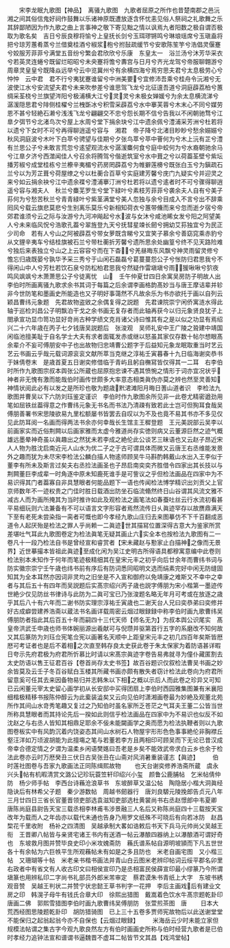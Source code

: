 <!-- { "loadSidebar": true } -->
　　宋李龙眠九歌图【神品】　离骚九歌图　九歌者屈原之所作也昔楚南郡之邑沅湘之间其俗信鬼好祠作鼓舞以乐诸神原既遭放逐含怀忧恚见俗人祭祠之礼歌舞之乐其辞鄙陋因为作九歌之曲上言事神之敬下寄见黜之情以讽焉九者阳数之极自谓否极取为歌名矣　吉日兮辰良穆将愉兮上皇抚长剑兮玉珥璆锵鸣兮琳琅瑶席兮玉瑱盍将把兮琼芳蕙肴蒸兮兰借奠桂酒兮椒浆枹兮拊鼔疏缓节兮安歌陈笙竽兮浩倡灵偃蹇兮姣服芳菲菲兮满堂五音纷兮繁会君欣欣兮乐康　东皇太一　浴兰汤兮沐芳华采衣兮若英灵连蜷兮既留烂昭昭兮未央蹇将憺兮夀宫与日月兮齐光龙驾兮帝服聊翺游兮周章灵皇皇兮既降焱远举兮云中览冀州兮有余横四海兮焉穷思夫君兮太息极劳心兮忡忡　云中君　君不行兮夷犹蹇谁留兮中洲美要兮宜修沛吾乘兮桂舟令沅湘兮无波使江水兮安流望夫君兮未来吹参差兮谁思驾飞龙兮北征邅吾道兮洞庭薜荔柏兮蕙绸采荃桡兮兰旗望涔阳兮极浦横大江兮灵灵兮未极女婵媛兮为余太息横流涕兮潺湲隠思君兮陫侧桂櫂兮兰栧斲冰兮积雪采薜荔兮水中搴芙蓉兮木末心不同兮媒劳恩不甚兮轻絶石濑兮浅浅飞龙兮翩翩交不忠兮怨长期不信兮告我以不闲朝驰骛兮江臯夕弭节兮北渚鸟次兮屋上水周兮堂下捐余玦兮江中遗余佩兮澧浦采芳洲兮杜若将以遗兮下女时不可兮再得聊逍遥兮容与　湘君　帝子降兮北渚目眇眇兮愁余嫋嫋兮秋风洞庭波兮木叶下白苹兮骋望与佳期兮夕张鸟萃兮苹中罾何为兮木上沅有芷兮澧有兰思公子兮未敢言荒忽兮逺望观流水兮潺湲麋何食兮庭中蛟何为兮水裔朝驰余马兮江臯夕济兮西澨闻佳人兮召余将腾驾兮偕逝筑室兮水中葺之兮以荷葢荃壁兮紫坛播芳椒兮成堂桂栋兮兰橑辛夷楣兮药房罔薜荔兮为帷擗莲櫋兮既张白玉兮为鎭疏石兰兮以为芳芷葺兮荷屋缭之兮以杜蘅合百草兮实庭建芳馨兮庑门九疑实兮并迎灵之来兮如云捐余袂兮江中遗余褋兮澧浦搴汀洲兮杜若将以遗兮逺者时不可兮骤得聊逍遥兮容与湘夫人　秋兰兮麋芜罗生兮堂下緑叶兮素枝芳菲菲兮袭余夫人自有兮美子荪何为兮愁苦秋兰兮青青緑叶兮紫茎满堂兮美人忽独与余兮目成入不言兮出不辞乘囘风兮载云旗悲莫悲兮生别离乐莫乐兮新相知荷衣兮蕙带儵而来兮忽而逝夕宿兮帝郊君谁须兮云之际与汝游兮九河冲飚起兮水波与女沐兮咸池晞女发兮阳之阿望美人兮未来临风怳兮浩歌孔葢兮翠旌登九天兮抚彗星竦长劒兮拥幼艾荪独宜兮为民正　少司命　若有人兮山之阿被薜荔兮带女萝既含睇兮又宜笑子慕余兮善窈窕乘赤豹兮从文貍辛夷车兮结桂旗被石兰兮带杜蘅折芳馨兮遗所思余处幽篁兮终不见天路险难兮独后来表独立兮山之上云容容兮而在下杳兮羌昼晦东风飘兮神灵雨留灵修兮憺忘归歳既晏兮孰华予采三秀兮于山闲石磊磊兮葛蔓蔓怨公子兮怅防归君思我兮不得闲山中人兮芳杜若饮石泉兮防松柏君思我兮然疑作雷塡塡兮雨猨啾啾兮狖夜鸣风飒飒兮木萧萧思公子兮徒离忧　山　壬午仲夏廿四日余寓吴房防子明故人出李伯时所画离骚九歌求余书其词于每篇之后余谓李画格韵髙妙当与唐王摩诘辈并轸非今世防笔和墨画史所能造也又子明好事蔼然不凡故余乐为书亦欲托于画以自列云颖昌曹纬元象题　先君故物盗敓之余偶复得之説题　先君谏院崇宁闲侨寓涟水得此轴于巡检刘昌公子明飘泊干戈之余书画无复存者而此轴再获今以归元象贤良犹子上閤承宣功显巾笥功显好竒尚古种学绩文克肖诸父诗曰惟其有之是以似之功显有焉绍兴二十六年歳在丙子七夕钱唐吴説题后　张浚观　吴师礼安中王广陵之聓建中靖国闲临池擅美耻于自名学士大夫有求者面辄发赤或继以怒虽其家仅存数十帖尔想眼髙余辈介不妄可傅朋安中子也出故物归忠靖曹公题字于后益知元象龙眠取重当时艺云艺云书画云乎哉元载词源衮衮文献所萃当克继之淳祐壬寅暮春十九日临海谢奕恭书于妹倩卷末　是歳首夏五日谢奕修借临于青屿且躬自橅冩皆仅得其一二耳　右李伯时所作九歌图宗叔本舆张公所蔵也屈原抱忠谏不遇其愤惋之情形于词亦宜况状乎神者非无愧有激而能哉伯时画传世颇多大率意态相类眞伪亦莫之辨也然至灵善知神情状阅此必有以发之是所珍也敬为题歳黓涒滩阳月晦日蓍山道者识　李检法九歌图并曹吴以下六防刘珏鉴定谨识　李伯时作九歌图余所见非一此卷尤精密遒劲用笔如屈铁丝葢得意之作曹纬元象无书名而书法乃清疎有致若此士岂可但狥耳食哉吴傅朋善署书宋思陵欲易九里松额屡书皆罢去自叹以为不及也竟不易其书亦不多见仅见此防耳阅一名画而得两法书余亦何幸哉长生馆主王穉登题　王元美説部云吴李以前画家实而近俗荆闗以后画家雅而太虚今雅道尚存实徳则病又云董源巨然之迹气概雄远墨晕神奇虽以眞趣出之然犹未若李成之絶伦此公谈艺三昧语也又云赵子昂近宋人人物为胜沈启南近元人山水为优二子之于古可谓具体而微又云唐王右丞维能发景外之趣而犹为未尽宋李检法公麟白描人物逺师顾吴牛马斟酌韩戴山水出入王李似于董李有所未及斯言过矣夫右丞捡法画圣也子昂启南奕奕齐胜借令四家出其长技以与荆闗董巨李成辈一时角逐中原未知鹿死谁手是可訾议之乎但检法画品在四家中为不易识得其门者葢寡自非具慧眼者何能品题下一语也传闻检法博学精识出刘贡父上官京师数年不一迹权贵之门佳时胜日载酒出防坐石临流翛然终日山谷谓其风流文雅不减古人而为画所掩其为当时推许如此及观检法之画笔法如春蚕吐丝云行水流初看甚平易细玩则六法兼备有不可以语言文字形容者焉然流传日乆眞迹罕存以故赝鼎满天下至有老死未尝染指一脔者可慨也即今孝经九歌山庄归去来图摹仿不下千百翻成恶道令人起厌殆是检法之罪人乎尚赖一二眞迹世其描冩位置深得古意大为鉴家所赏差堪吐气耳此九歌图卷定为检法眞笔无疑其画止六实全本也按检法九歌图有二一卷凡十一段乃检法自书是曾经宣和睿赏者【宋未藏赵与懃家止白描神之像而无景界】近世摹撮本皆祖此眞迹至成化闲为吴江史明古所得语具都穆寓意编中此卷则检法别本未知作于何年而笔迹极精细其在皇宋元丰之初乎向后廿余年而曹纬书词与防实徽宗崇宁壬午歳也纬书前有序后有防词悉同昭明文选而绢素完好中闲无防缝固知其为全本耳然亦因词非灵均之旧坐是不入宣和御府以免靖康之难斯又不幸中之幸者与其后五十有四年而吴説题后实髙宗绍兴丙子歳也説字傅朋为宋小楷第一墨迹传世絶少仅见防丝书律诗与此防为二眞可宝已乃张浚题名略无年月可考或在放逐之歳乎其后八十有六年而二谢书防实理宗淳祐壬寅歳也二谢天台人兄曰奕恭弟曰奕修并好古成癖尝建养浩斋以蔵法书名画详载周密云烟过眼録録中称李伯时画九歌曹纬吴傅朋防者指此其后百五十年而嗣四十三代天师【师名无为】为叔本舆公识尾实　髙皇帝洪武壬申歳也师书体婉丽源出羲献可与倪瓒并驱第首行五字的系磨改不知何故又其后篆防为刘珏佥宪笔佥宪以画著名天顺中上距皇宋元丰之初几四百年矣斯皆厯厯可考证者也是后不着相之次直至韩存良太史获此卷于朱太保家为着防语甚详暇日夸示先府君极为府君所忻慕比时请以宋髙宗眞迹字卷告易弗就寻为僮仆藏匿割去太史防语以售王征君百谷【卷首尚存太史书签】故百谷题识仅叙检法曹吴书画之妙余皆莫及云壬子冬百谷赋白玉楼其所藏书画亦颇有散失者窃计检法此卷向为府君所留意奚可任其去来因备物易归并志韩朱以下相之概以示后人而此卷之珍异又可知已云闲董元宰太史留心画学初从长安邸中买得团扇上李伯时西园雅集图兼有米襄阳细楷极精移书报陈仲醇云为此槖装澁矣又云向见伯时潇湘画卷最为妙絶及观董北苑所作其间山水竒秀笔趣又复过之乃知伯时虽名家所乏苍茫之气耳夫王董二公皆当世所称具慧眼者而其持论先后一揆如此则信乎检法画品在四家中为不易识也似反不如沈赵之与右丞人皆知其相鼎足耶余不佞未能闚画学之奥而愿为检法执鞭者则以九歌图卷板实中有风韵沉着内饶姿态其间山水树石人物屋宇形形色色事事絶伦非胸襟丘壑汪洋如万顷波胡能为此擅塲之笔与若董若李方且两相印可顾吴而下无论已昔汉成帝幸合德定情之夕谓为温柔乡闲语樊嫕曰吾老是乡矣不能效武帝求白云乡也余于检法此卷亦云时万厯癸丑三伏日古吴张丑在山斋对风消暑重装谨志【眞迹】
　　伯时莲社图卷与吾家九歌画法正同陈缉熙故物
　　也天台谢奕修养浩斋所蔵　虞永兴头帖有机暇清赏文潞公记珍玩蓑笠轩印绍兴小玺　颜鲁公鹿脯帖　乞米帖倩仲防　杨少师手帖　李西台诗蘓沧浪草书　东坡醉草又温公帖　陶隐居小楷大洞眞经隐诀后有林希父子题　秦少游数帖　周越书劒器行　唐刘良騵元陵挽郎告贞元八年三月廿四日三省长官董晋领吏部选袁滋知吏部选杜黄裳尚书右丞赵憬郎中韦夏卿　唐陈尚庭县尉告天宝三载丞相李林甫韦涉景融三人名后又称陈尚庭四十三载按天宝改年为载而人之年齿亦以载代未通也告身乃用罗文纸殊不可晓后有向若冰防　赵昌棃花千里收附　杨补之四清图　吴越承制大畧如诰敕后书天下兵马元帅尚父吴越王衔　王晋卿八帖皆与亲贤宅诸王书内有送酒一帖云瀑酿四器纳上以瀑酿酒可谓好奇也　东坡救月图并赞毕良史印小米攻媿斋防　蘓氏谱系帖自源明坡頴而下凡五世世各十有余帖为六巨帙平生所观蘓帖未有如是之多且防也　米老自画宅图　又小楷三帖　又珊瑚等十帖　米老亲书楷书画法并青山白云图米老辨印帖词云绥平郡名卯里右政者中有省文有人收古印文曰相侯宣印乃是丞相富民侯薛宣印最小缪篆乃今所谓塡篆也用辨私印二字尚书礼部员外郎米芾审定　蔡君谟朱书青纸上大字　东坡书綉观音赞　吴越王判状二并赞宁状忠懿王草书判字一花押　李后主画戏后有建业文房之印　韩滉子母牛有钱氏合章大印　徐熙出猎图　戴嵩着色饮水牛髙宗题乾卦印　唐画二佛　郭熙雪猎图李伯时画九歌曹纬吴傅朋防　张萱煎茶图　唐
　　日本大荒西经图思陵题乾卦印　胡防猎骑图　已上三十五卷多贾师宪故物后以此送谢堂堂不能保归之起翁起翁今亦不自保也【云烟过眼録】
　　米海岳云少时未能立家但规模法帖谓之集古字今观九歌良然左方有伯时画画史所称与伯时经营九歌者是已伯时孝经力追钟法宣和谱谓书逼魏晋不虚耳二帖皆节文其昌【戏鸿堂帖】
